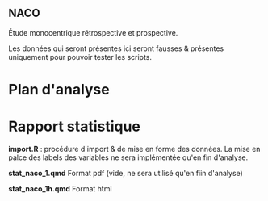 



## NACO

Étude monocentrique rétrospective et prospective.





Les données qui seront présentes ici seront fausses & présentes uniquement pour pouvoir tester les scripts.       

# Plan d'analyse

# Rapport statistique

**import.R** : procédure d'import & de mise en forme des données. La mise en palce des labels des variables ne sera implémentée qu'en fin d'analyse.

**stat_naco_1.qmd** Format pdf (vide, ne sera utilisé qu'en fiin d'analyse)

**stat_naco_1h.qmd** Format html 
